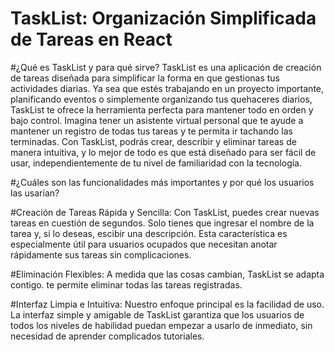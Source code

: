 # TaskList: Organización Simplificada de Tareas en React

#¿Qué es TaskList y para qué sirve?
TaskList es una aplicación de creación de tareas diseñada para simplificar la forma en que gestionas tus actividades diarias.
Ya sea que estés trabajando en un proyecto importante, planificando eventos o simplemente organizando tus quehaceres diarios, 
TaskList te ofrece la herramienta perfecta para mantener todo en orden y bajo control.
Imagina tener un asistente virtual personal que te ayude a mantener un registro de todas tus tareas y te permita ir tachando las terminadas.
Con TaskList, podrás crear, describir y eliminar tareas de manera intuitiva, y lo mejor de todo es que está diseñado para ser fácil de usar, 
independientemente de tu nivel de familiaridad con la tecnología.

#¿Cuáles son las funcionalidades más importantes y por qué los usuarios las usarían?

#Creación de Tareas Rápida y Sencilla: Con TaskList, puedes crear nuevas tareas en cuestión de segundos. 
Solo tienes que ingresar el nombre de la tarea y, si lo deseas, escibir una descripción. 
Esta característica es especialmente útil para usuarios ocupados que necesitan anotar rápidamente sus tareas sin complicaciones.

#Eliminación Flexibles: A medida que las cosas cambian, TaskList se adapta contigo. te permite eliminar todas las tareas registradas.

#Interfaz Limpia e Intuitiva: Nuestro enfoque principal es la facilidad de uso. 
La interfaz simple y amigable de TaskList garantiza que los usuarios de todos los niveles de habilidad puedan empezar a usarlo de inmediato, sin necesidad de aprender complicados tutoriales.

